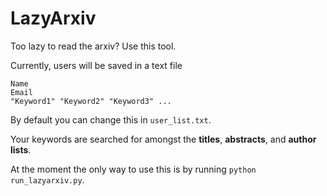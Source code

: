 # LazyArxiv
Too lazy to read the arxiv? Use this tool.

Currently, users will be saved in a text file
```
Name 
Email 
"Keyword1" "Keyword2" "Keyword3" ...
```
By default you can change this in ```user_list.txt```.

Your keywords are searched for amongst the **titles**, **abstracts**, and **author lists**.

At the moment the only way to use this is by running ```python run_lazyarxiv.py```.
